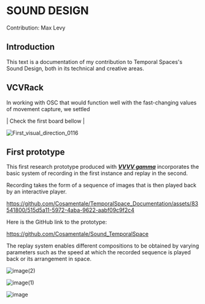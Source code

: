 # SOUND DESIGN

Contribution: Max Levy

## Introduction

This text is a documentation of my contribution to Temporal Spaces's Sound Design, both in its technical and creative areas. 

## VCVRack

In working with OSC that would function well with the fast-changing values of movement capture, we settled
                        
| Check the first board bellow |

![First_visual_direction_0116](https://github.com/Cosamentale/TemporalSpace_Documentation/assets/83541800/d670eaa8-a91c-479d-a036-3ad57aa2d349)

## First prototype

This first research prototype produced with ***[VVVV gamma](https://visualprogramming.net/)*** incorporates the basic system of recording in the first instance and replay in the second.

Recording takes the form of a sequence of images that is then played back by an interactive player.

https://github.com/Cosamentale/TemporalSpace_Documentation/assets/83541800/515d5a11-5972-4aba-9622-aabf09c9f2c4

Here is the GitHub link to the prototype:

<https://github.com/Cosamentale/Sound_TemporalSpace>

The replay system enables different compositions to be obtained by varying parameters such as the speed at which the recorded sequence is played back or its arrangement in space.

![image(2)](https://github.com/Cosamentale/TemporalSpace_Documentation/assets/83541800/ea428693-795a-49f4-a613-d9bca0571739)

![image(1)](https://github.com/Cosamentale/TemporalSpace_Documentation/assets/83541800/9097ae75-b692-461a-854e-ce97a40fdbd2)

![image](https://github.com/Cosamentale/TemporalSpace_Documentation/assets/83541800/79890c57-2618-49ce-a416-d37f5df5158a)
